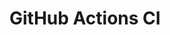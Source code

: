 # GitHub Actions CI

































































































































































































































































































































































































































































































































































































































































































































































































































































































































































































































































































































































































































































































































































































































































































































































































































































































































































































































































































































































































































































































































































































































































































































































































































































































































































































































